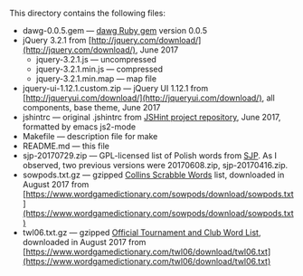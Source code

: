 This directory contains the following files:

* dawg-0.0.5.gem — [dawg Ruby gem](https://rubygems.org/gems/dawg/)
  version 0.0.5
* jQuery 3.2.1 from
  [http://jquery.com/download/](http://jquery.com/download/), June
  2017
  * jquery-3.2.1.js — uncompressed
  * jquery-3.2.1.min.js — compressed
  * jquery-3.2.1.min.map — map file
* jquery-ui-1.12.1.custom.zip — jQuery UI 1.12.1 from
  [http://jqueryui.com/download/](http://jqueryui.com/download/), all
  components, base theme, June 2017
* jshintrc — original .jshintrc from
  [JSHint project repository](https://github.com/jshint/jshint/tree/master/examples),
  June 2017, formatted by emacs js2-mode
* Makefile — description file for make
* README.md — this file
* sjp-20170729.zip — GPL-licensed list of Polish words from
  [SJP](https://sjp.pl/slownik/growy/). As I observed, two previous
  versions were 20170608.zip, sjp-20170416.zip.
* sowpods.txt.gz — gzipped
[Collins Scrabble Words](https://en.wikipedia.org/wiki/Collins_Scrabble_Words)
list, downloaded in August 2017 from
[https://www.wordgamedictionary.com/sowpods/download/sowpods.txt](https://www.wordgamedictionary.com/sowpods/download/sowpods.txt)
* twl06.txt.gz — gzipped
[Official Tournament and Club Word List](https://en.wikipedia.org/wiki/Official_Tournament_and_Club_Word_List),
downloaded in August 2017 from
[https://www.wordgamedictionary.com/twl06/download/twl06.txt](https://www.wordgamedictionary.com/twl06/download/twl06.txt)

